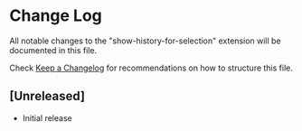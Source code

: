 # Change Log

All notable changes to the "show-history-for-selection" extension will be documented in this file.

Check [Keep a Changelog](http://keepachangelog.com/) for recommendations on how to structure this file.

## [Unreleased]

- Initial release